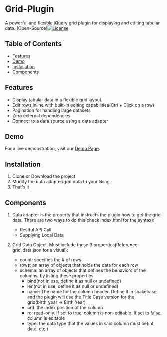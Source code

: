 # Grid-Plugin

A powerful and flexible jQuery grid plugin for displaying and editing tabular data.
(Open-Source)[![License](https://img.shields.io/badge/License-MIT-blue.svg)](LICENSE) 

## Table of Contents

- [Features](#features)
- [Demo](#demo)
- [Installation](#installation)
- [Components](#components)

## Features

- Display tabular data in a flexible grid layout.
- Edit rows inline with built-in editing capabilities(Ctrl + Click on a row)
- Pagination for handling large datasets
- Zero external dependencies
- Connect to a data source using a data adapter
  
## Demo

For a live demonstration, visit our [Demo Page](https://global-virtual-networks.github.io/Grid-Plugin/).

## Installation
1. Clone or Download the project
2. Modify the data adapter/grid data to your liking
3. That's it

## Components

1. Data adapter is the property that instructs the plugin how to get the grid data. There are two ways to do this(check index.html for the syntax):
    - Restful API Call
    - Supplying Local Data
      
2. Grid Data Object. Must include these 3 properties(Reference grid_data.json for a visual):
   - count: specifies the # of rows
   - rows: an array of objects that holds the data for each row
   - schema: an array of objects that defines the behaviors of the columns, by listing these properties:
     - bind(not in use, define it as null or undefined)
     - len(not in use, define it as null or undefined)
     - name: The name for the column header. Define it in snakecase, and the plugin will use the Title Case version for the grid(birth_year => Birth Year)
     - ord: the index position of the column
     - ro: read-only. If set to true, column is non-editable. If set to false, column is editable
     - type: the data type that the values in said column must be(int, date, etc.)



